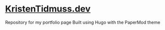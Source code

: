 # [KristenTidmuss.dev](https://kristentidmuss.dev)

Repository for my portfolio page
Built using Hugo with the PaperMod theme